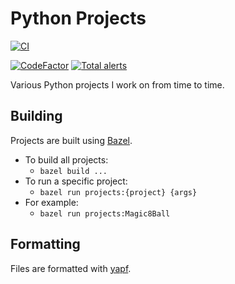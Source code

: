 # Python Projects

[![CI](https://github.com/tedsilb/PythonProjects/actions/workflows/main.yml/badge.svg)](https://github.com/tedsilb/PythonProjects/actions/workflows/main.yml)

[![CodeFactor](https://www.codefactor.io/repository/github/tedsilb/pythonprojects/badge)](https://www.codefactor.io/repository/github/tedsilb/pythonprojects) [![Total alerts](https://img.shields.io/lgtm/alerts/g/tedsilb/PythonProjects.svg?logo=lgtm&logoWidth=18)](https://lgtm.com/projects/g/tedsilb/PythonProjects/alerts/)

Various Python projects I work on from time to time.

## Building

Projects are built using [Bazel](https://bazel.build).

- To build all projects:
  - `bazel build ...`
- To run a specific project:
  - `bazel run projects:{project} {args}`
- For example:
  - `bazel run projects:Magic8Ball`

## Formatting

Files are formatted with [yapf](https://github.com/google/yapf).
